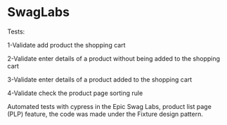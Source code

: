 # SwagLabs
Tests:

1-Validate add product the shopping cart

2-Validate enter details of a product without being added to the shopping cart

3-Validate enter details of a product added to the shopping cart

4-Validate check the product page sorting rule

Automated tests with cypress in the Epic Swag Labs, product list page (PLP) feature, the code was made under the Fixture design pattern.
